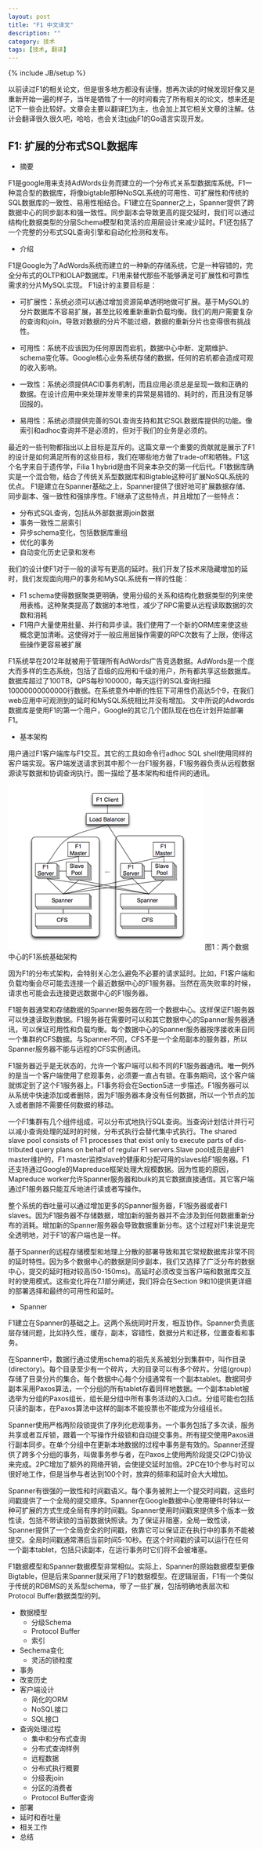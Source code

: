 ```yaml
---
layout: post
title: "F1 中文译文"
description: ""
category: 技术
tags: [技术, 翻译]
---
```

{% include JB/setup %}

以前读过F1的相关论文，但是很多地方都没有读懂，想再次读的时候发现好像又是重新开始一遍的样子，当年是牺牲了十一的时间看完了所有相关的论文，想来还是记下一些会比较好。文章会主要以翻译[F1](http://static.googleusercontent.com/media/research.google.com/zh-CN//pubs/archive/41344.pdf)为主，也会加上其它相关文章的注解。估计会翻译很久很久吧，哈哈，也会关注[tidb](https://github.com/pingcap/tidb)F1的Go语言实现开发。

## F1: 扩展的分布式SQL数据库

* 摘要

F1是google用来支持AdWords业务而建立的一个分布式关系型数据库系统。F1一种混合型的数据库，将像bigtable那种NoSQL系统的可用性、可扩展性和传统的SQL数据库的一致性、易用性相结合。F1建立在Spanner之上，Spanner提供了跨数据中心的同步副本和强一致性。同步副本会导致更高的提交延时，我们可以通过结构化数据类型的分层Schema模型和灵活的应用层设计来减少延时。F1还包括了一个完整的分布式SQL查询引擎和自动化检测和发布。

* 介绍

F1是Google为了AdWords系统而建立的一种新的存储系统，它是一种容错的，完全分布式的OLTP和OLAP数据库。F1用来替代那些不能够满足可扩展性和可靠性需求的分片MySQL实现。
F1设计的主要目标是：
  * 可扩展性：系统必须可以通过增加资源简单透明地做可扩展。基于MySQL的分片数据库不容易扩展，甚至比较难重新重新负载均衡。我们的用户需要复杂的查询和join，导致对数据的分片不能过细，数据的重新分片也变得很有挑战性。

  * 可用性：系统不应该因为任何原因而宕机，数据中心中断、定期维护、schema变化等。Google核心业务系统存储的数据，任何的宕机都会造成可观的收入影响。

  * 一致性：系统必须提供ACID事务机制，而且应用必须总是呈现一致和正确的数据。在设计应用中来处理并发带来的异常是易错的、耗时的，而且没有足够回报的。

  * 易用性：系统必须提供完善的SQL查询支持和其它SQL数据库提供的功能。像索引和adhoc查询并不是必须的，但对于我们的业务是必须的。

最近的一些刊物都指出以上目标是互斥的。这篇文章一个重要的贡献就是展示了F1的设计是如何满足所有的这些目标，我们在哪些地方做了trade-off和牺牲。F1这个名字来自于遗传学，Filia 1 hybrid是由不同亲本杂交的第一代后代。F1数据库确实是一个混合物，结合了传统关系型数据库和Bigtable这种可扩展NoSQL系统的优点。
F1是建立在Spanner基础之上，Spanner提供了很好地可扩展数据存储、同步副本、强一致性和强排序性。F1继承了这些特点，并且增加了一些特点：

 * 分布式SQL查询，包括从外部数据源join数据
 * 事务一致性二层索引
 * 异步schema变化，包括数据库重组
 * 优化的事务
 * 自动变化历史记录和发布

我们的设计使F1对于一般的读写有更高的延时。我们开发了技术来隐藏增加的延时，我们发现面向用户的事务和MySQL系统有一样的性能：

 * F1 schema使得数据聚类更明确，使用分级的关系和结构化数据类型的列来使用表格。这种聚类提高了数据的本地性，减少了RPC需要从远程读取数据的次数和消耗
 * F1用户大量使用批量、并行和异步读。我们使用了一个新的ORM库来使这些概念更加清晰。这使得对于一般应用层操作需要的RPC次数有了上限，使得这些操作更容易被扩展

F1系统早在2012年就被用于管理所有AdWords广告竞选数据。AdWords是一个庞大而多样的生态系统，包括了百级的应用和千级的用户，所有都共享这些数据库。数据库超过了100TB，QPS每秒100000，每天运行的SQL查询扫描10000000000000行数据。在系统意外中断的性狂下可用性仍高达5个9，在我们web应用中可观测到的延时和MySQL系统相比并没有增加。
文中所说的Adwords数据库是使用F1的第一个用户，Google的其它几个团队现在也在计划开始部署F1。

* 基本架构

用户通过F1客户端库与F1交互。其它的工具如命令行adhoc SQL shell使用同样的客户端实现。客户端发送请求到其中那个一台F1服务器，F1服务器负责从远程数据源读写数据和协调查询执行。图一描绘了基本架构和组件间的通讯。

![framework](../image/f1-framework.png)
图1：两个数据中心的F1系统基础架构

因为F1的分布式架构，会特别关心怎么避免不必要的请求延时。比如，F1客户端和负载均衡会尽可能去连接一个最近数据中心的F1服务器。当然在高失败率的时候，请求也可能会去连接更远数据中心的F1服务器。

F1服务器通常和存储数据的Spanner服务器在同一个数据中心。这样保证F1服务器可以快速读取到数据。F1服务器在需要时可以和其它数据中心的Spanner服务器通讯，可以保证可用性和负载均衡。每个数据中心的Spanner服务器按序接收来自同一个集群的CFS数据。与Spanner不同，CFS不是一个全局副本的服务器，所以Spanner服务器不能与远程的CFS实例通讯。

F1服务器近乎是无状态的，允许一个客户端可以和不同的F1服务器通讯。唯一例外的是当一个客户端使用了悲观事务，必须要一直占有锁。在事务期间，这个客户端就绑定到了这个F1服务器上。F1事务将会在Section5进一步描述。F1服务器可以从系统中快速添加或者删除，因为F1服务器本身没有任何数据，所以一个节点的加入或者删除不需要任何数据的移动。

一个F1集群有几个组件组成，可以分布式地执行SQL查询。当查询计划估计并行可以减小查询处理的延时的时候，分布式执行会替代集中式执行。The shared slave pool consists of F1 processes that exist only to execute parts of dis- tributed query plans on behalf of regular F1 servers.Slave pool成员是由F1 master维护的，F1 master监控slave的健康和分配可用的slaves给F1服务器。F1还支持通过Google的Mapreduce框架处理大规模数据。因为性能的原因，Mapreduce worker允许Spanner服务器和bulk的其它数据直接通信。其它客户端通过F1服务器只能互斥地进行读或者写操作。

整个系统的吞吐量可以通过增加更多的Spanner服务器，F1服务器或者F1 slaves。因为F1服务器不存储数据，增加新的服务器并不会涉及到任何数据重新分布的消耗。增加新的Spanner服务器会导致数据重新分布。这个过程对F1来说是完全透明地，对于F1的客户端也是一样。

基于Spanner的远程存储模型和地理上分散的部署导致和其它常规数据库非常不同的延时特性。因为多个数据中心的数据是同步副本，我们又选择了广泛分布的数据中心，提交的延时相对较高(50-150ms)。高延时必须改变当客户端和数据库交互时的使用模式。这些变化将在7.1部分阐述，我们将会在Section 9和10提供更详细的部署选择和最终的可用性和延时。


  * Spanner

F1建立在Spanner的基础之上。这两个系统同时开发，相互协作。Spanner负责底层存储问题，比如持久性，缓存，副本，容错性，数据分片和迁移，位置查看和事务。

在Spanner中，数据行通过使用schema的祖先关系被划分到集群中，叫作目录(directory)。每个目录至少有一个碎片，大的目录可以有多个碎片。分组(group)存储了目录分片的集合。每个数据中心每个分组通常有一个副本tablet。数据同步副本采用Paxos算法，一个分组的所有tablet存着同样地数据。一个副本tablet被选举为分组的Paxos组长，组长是分组中所有事务活动的入口点。分组可能也包括只读的副本，在Paxos算法中这样的副本不能投票也不能成为分组组长。

Spanner使用严格两阶段锁提供了序列化悲观事务。一个事务包括了多次读，服务共享或者互斥锁，跟着一个写操作升级锁和自动提交事务。所有提交使用Paxos进行副本同步。在单个分组中在更新本地数据的过程中事务是有效的。Spanner还提供了跨多个分组的事务，叫做事务参与者，在Paxos上使用两阶段提交(2PC)协议来完成。2PC增加了额外的网络开销，会使提交延时加倍。2PC在10个参与时可以很好地工作，但是当参与者达到100个时，放弃的频率和延时会大大增加。

Spanner有很强的一致性和时间戳语义。每个事务被附上一个提交时间戳，这些时间戳提供了一个全局的提交顺序。Spanner在Google数据中心使用硬件时钟以一种可扩展的方式生成全局有序的时间戳。Spanner使用时间戳来提供多个版本一致性读，包括不带读锁的当前数据快照读。为了保证非阻塞，全局一致性读，Spanner提供了一个全局安全的时间戳，依靠它可以保证正在执行中的事务不能被提交。全局时间戳通常滞后当前时间5-10秒。在这个时间戳的读可以运行在任何一个副本tablet，包括只读副本，在运行事务时它们将不会被堵塞。

F1数据模型和Spanner数据模型非常相似。实际上，Spanner的原始数据模型更像Bigtable，但是后来Spanner就采用了F1的数据模型。在逻辑层面，F1有一个类似于传统的RDBMS的关系型schema，带了一些扩展，包括明确地表层次和Protocol Buffer数据类型的列。

* 数据模型
  * 分级Schema
  * Protocol Buffer
  * 索引
* Sechema变化
  * 灵活的锁粒度 
* 事务
* 改变历史
* 客户端设计
  * 简化的ORM
  * NoSQL接口
  * SQL接口
* 查询处理过程
  * 集中和分布式查询
  * 分布式查询样例
  * 远程数据
  * 分布式执行概要
  * 分级表join
  * 分区的消费者
  * Protocol Buffer查询
* 部署
* 延时和吞吐量
* 相关工作
* 总结
